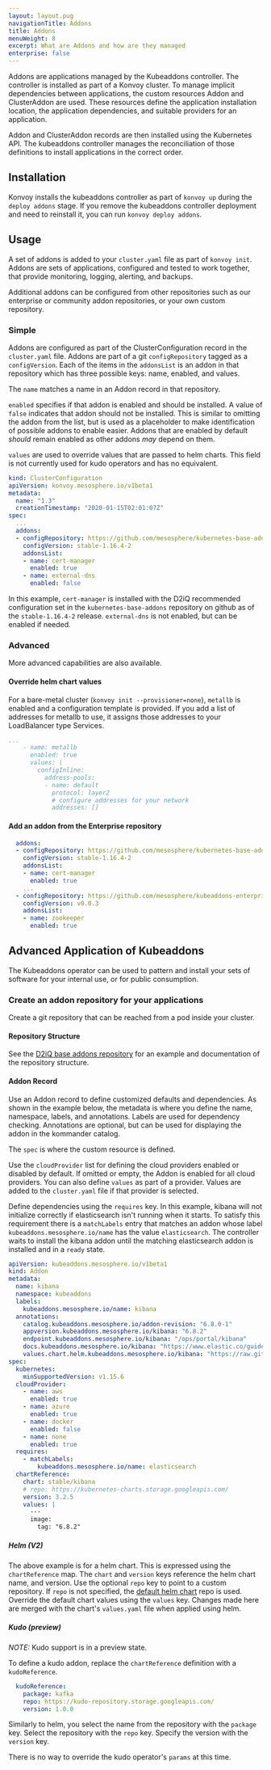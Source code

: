 ```yaml
---
layout: layout.pug
navigationTitle: Addons
title: Addons
menuWeight: 8
excerpt: What are Addons and how are they managed
enterprise: false
---
```


Addons are applications managed by the Kubeaddons controller.
The controller is installed as part of a Konvoy cluster.
To manage implicit dependencies between applications, the custom resources Addon and ClusterAddon are used.
These resources define the application installation location, the application dependencies, and suitable providers for an application.

Addon and ClusterAddon records are then installed using the Kubernetes API. The kubeaddons controller manages the reconciliation of those definitions to install applications in the correct order.

## Installation

Konvoy installs the kubeaddons controller as part of `konvoy up` during the `deploy addons` stage.
If you remove the kubeaddons controller deployment and need to reinstall it, you can run `konvoy deploy addons`.

## Usage

A set of addons is added to your `cluster.yaml` file as part of `konvoy init`.
Addons are sets of applications, configured and tested to work together, that provide monitoring, logging, alerting, and backups.

Additional addons can be configured from other repositories such as our enterprise or community addon repositories, or your own custom repository.

### Simple

Addons are configured as part of the ClusterConfiguration record in the `cluster.yaml` file.
Addons are part of a git `configRepository` tagged as a `configVersion`.
Each of the items in the `addonsList` is an addon in that repository which has three possible keys: name, enabled, and values.

The `name` matches a name in an Addon record in that repository.

`enabled` specifies if that addon is enabled and should be installed.
A value of `false` indicates that addon should not be installed.
This is similar to omitting the addon from the list, but is used as a placeholder to make identification of possible addons to enable easier.
Addons that are enabled by default _should_ remain enabled as other addons _may_ depend on them.

`values` are used to override values that are passed to helm charts.
This field is not currently used for kudo operators and has no equivalent.

```yaml
kind: ClusterConfiguration
apiVersion: konvoy.mesosphere.io/v1beta1
metadata:
  name: "1.3"
  creationTimestamp: "2020-01-15T02:01:07Z"
spec:
  ...
  addons:
  - configRepository: https://github.com/mesosphere/kubernetes-base-addons
    configVersion: stable-1.16.4-2
    addonsList:
    - name: cert-manager
      enabled: true
    - name: external-dns
      enabled: false
```

In this example, `cert-manager` is installed with the D2iQ recommended configuration set in the `kubernetes-base-addons` repository on github as of the `stable-1.16.4-2` release.
`external-dns` is not enabled, but can be enabled if needed.

### Advanced

More advanced capabilities are also available.

#### Override helm chart values

For a bare-metal cluster (`konvoy init --provisioner=none`), `metallb` is enabled and a configuration template is provided.
If you add a list of addresses for metallb to use, it assigns those addresses to your LoadBalancer type Services.

```yaml
...
    - name: metallb
      enabled: true
      values: |
        configInline:
          address-pools:
          - name: default
            protocol: layer2
            # configure addresses for your network
            addresses: []
```

#### Add an addon from the Enterprise repository

```yaml
  addons:
  - configRepository: https://github.com/mesosphere/kubernetes-base-addons
    configVersion: stable-1.16.4-2
    addonsList:
    - name: cert-manager
      enabled: true
    ...
  - configRepository: https://github.com/mesosphere/kubeaddons-enterprise
    configVersion: v0.0.3
    addonsList:
    - name: zookeeper
      enabled: true
```

## Advanced Application of Kubeaddons

The Kubeaddons operator can be used to pattern and install your sets of software for your internal use, or for public consumption.

### Create an addon repository for your applications

Create a git repository that can be reached from a pod inside your cluster.

#### Repository Structure

See the [D2iQ base addons repository](https://github.com/mesosphere/kubernetes-base-addons) for an example and documentation of the repository structure.

#### Addon Record

Use an Addon record to define customized defaults and dependencies.
As shown in the example below, the metadata is where you define the name, namespace, labels, and annotations.
Labels are used for dependency checking.
Annotations are optional, but can be used for displaying the addon in the kommander catalog.

The `spec` is where the custom resource is defined.

Use the `cloudProvider` list for defining the cloud providers enabled or disabled by default.
If omitted or empty, the Addon is enabled for all cloud providers.
You can also define `values` as part of a provider. Values are added to the `cluster.yaml` file if that provider is selected.

Define dependencies using the `requires` key.
In this example, kibana will not initialize correctly if elasticsearch isn't running when it starts.
To satisfy this requirement there is a `matchLabels` entry that matches an addon whose label `kubeaddons.mesosphere.io/name` has the value `elasticsearch`.
The controller waits to install the kibana addon until the matching elasticsearch addon is installed and in a `ready` state.

```yaml
apiVersion: kubeaddons.mesosphere.io/v1beta1
kind: Addon
metadata:
  name: kibana
  namespace: kubeaddons
  labels:
    kubeaddons.mesosphere.io/name: kibana
  annotations:
    catalog.kubeaddons.mesosphere.io/addon-revision: "6.8.0-1"
    appversion.kubeaddons.mesosphere.io/kibana: "6.8.2"
    endpoint.kubeaddons.mesosphere.io/kibana: "/ops/portal/kibana"
    docs.kubeaddons.mesosphere.io/kibana: "https://www.elastic.co/guide/en/kibana/6.8/index.html"
    values.chart.helm.kubeaddons.mesosphere.io/kibana: "https://raw.githubusercontent.com/helm/charts/09004fa332094693e2e5fcffe474622ba15491ae/stable/kibana/values.yaml"
spec:
  kubernetes:
    minSupportedVersion: v1.15.6
  cloudProvider:
    - name: aws
      enabled: true
    - name: azure
      enabled: true
    - name: docker
      enabled: false
    - name: none
      enabled: true
  requires:
    - matchLabels:
        kubeaddons.mesosphere.io/name: elasticsearch
  chartReference:
    chart: stable/kibana
    # repo: https://kubernetes-charts.storage.googleapis.com/
    version: 3.2.5
    values: |
      ---
      image:
        tag: "6.8.2"

```

##### Helm (V2)

The above example is for a helm chart.
This is expressed using the `chartReference` map.
The `chart` and `version` keys reference the helm chart name, and version.
Use the optional `repo` key to point to a custom repository.
If `repo` is not specified, the [default helm chart](https://github.com/helm/charts/) repo is used.
Override the default chart values using the `values` key.
Changes made here are merged with the chart's `values.yaml` file when applied using helm.

##### Kudo (preview)

*NOTE:* Kudo support is in a preview state.

To define a kudo addon, replace the `chartReference` definition with a `kudoReference`.

```yaml
  kudoReference:
    package: kafka
    repo: https://kudo-repository.storage.googleapis.com/
    version: 1.0.0
```

Similarly to helm, you select the name from the repository with the `package` key.
Select the repository with the `repo` key.
Specify the version with the `version` key.

There is no way to override the kudo operator's `params` at this time.
